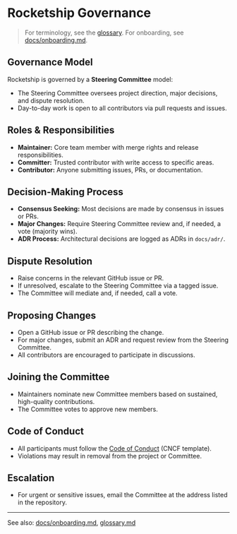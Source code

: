 # Rocketship Governance

> For terminology, see the [glossary](docs/glossary.md). For onboarding, see [docs/onboarding.md](docs/onboarding.md).

## Governance Model

Rocketship is governed by a **Steering Committee** model:
- The Steering Committee oversees project direction, major decisions, and dispute resolution.
- Day-to-day work is open to all contributors via pull requests and issues.

## Roles & Responsibilities

- **Maintainer:** Core team member with merge rights and release responsibilities.
- **Committer:** Trusted contributor with write access to specific areas.
- **Contributor:** Anyone submitting issues, PRs, or documentation.

## Decision-Making Process

- **Consensus Seeking:** Most decisions are made by consensus in issues or PRs.
- **Major Changes:** Require Steering Committee review and, if needed, a vote (majority wins).
- **ADR Process:** Architectural decisions are logged as ADRs in `docs/adr/`.

## Dispute Resolution

- Raise concerns in the relevant GitHub issue or PR.
- If unresolved, escalate to the Steering Committee via a tagged issue.
- The Committee will mediate and, if needed, call a vote.

## Proposing Changes

- Open a GitHub issue or PR describing the change.
- For major changes, submit an ADR and request review from the Steering Committee.
- All contributors are encouraged to participate in discussions.

## Joining the Committee

- Maintainers nominate new Committee members based on sustained, high-quality contributions.
- The Committee votes to approve new members.

## Code of Conduct

- All participants must follow the [Code of Conduct](CODE_OF_CONDUCT.md) (CNCF template).
- Violations may result in removal from the project or Committee.

## Escalation

- For urgent or sensitive issues, email the Committee at the address listed in the repository.

---

See also: [docs/onboarding.md](docs/onboarding.md), [glossary.md](docs/glossary.md)